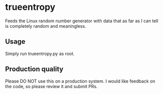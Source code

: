 # trueentropy
Feeds the Linux random number generator with data that as far as I can tell is completely random and meaningless.

## Usage
Simply run trueentropy.py as root.

## Production quality
Please DO NOT use this on a production system. I would like feedback on the code, so please review it and submit PRs.
